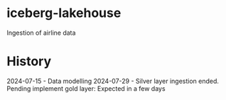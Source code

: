 # iceberg-lakehouse
Ingestion of airline data

# History
2024-07-15 - Data modelling
2024-07-29 - Silver layer ingestion ended. Pending implement gold layer: Expected in a few days
 